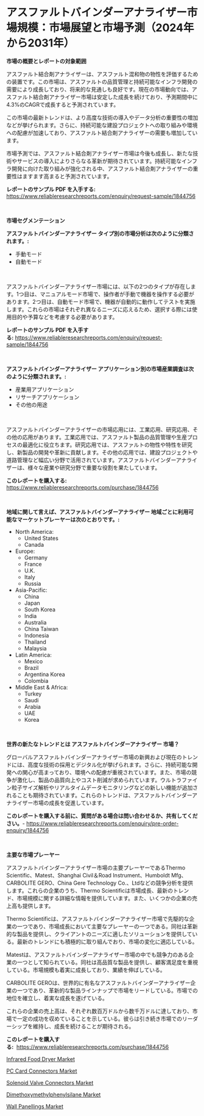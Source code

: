 <p><h1>アスファルトバインダーアナライザー市場規模：市場展望と市場予測（2024年から2031年）</h1></p><p><strong>市場の概要とレポートの対象範囲</strong></p>
<p><p>アスファルト結合剤アナライザーは、アスファルト混和物の物性を評価するための装置です。この市場は、アスファルトの品質管理と持続可能なインフラ開発の需要により成長しており、将来的な見通しも良好です。現在の市場動向では、アスファルト結合剤アナライザー市場は安定した成長を続けており、予測期間中に4.3%のCAGRで成長すると予測されています。</p><p>この市場の最新トレンドは、より高度な技術の導入やデータ分析の重要性の増加などが挙げられます。さらに、持続可能な建設プロジェクトへの取り組みや環境への配慮が加速しており、アスファルト結合剤アナライザーの需要も増加しています。</p><p>市場予測では、アスファルト結合剤アナライザー市場は今後も成長し、新たな技術やサービスの導入によりさらなる革新が期待されています。持続可能なインフラ開発に向けた取り組みが強化される中、アスファルト結合剤アナライザーの重要性はますます高まると予測されています。</p></p>
<p><strong>レポートのサンプル PDF を入手する:</strong> <a href="https://www.reliableresearchreports.com/enquiry/request-sample/1844756">https://www.reliableresearchreports.com/enquiry/request-sample/1844756</a></p>
<p>&nbsp;</p>
<p><strong>市場セグメンテーション</strong></p>
<p><strong>アスファルトバインダーアナライザー タイプ別の市場分析は次のように分類されます。:</strong></p>
<p><ul><li>手動モード</li><li>自動モード</li></ul></p>
<p>&nbsp;</p>
<p><p>アスファルトバインダーアナライザー市場には、以下の2つのタイプが存在します。1つ目は、マニュアルモード市場で、操作者が手動で機器を操作する必要があります。2つ目は、自動モード市場で、機器が自動的に動作してテストを実施します。これらの市場はそれぞれ異なるニーズに応えるため、選択する際には使用目的や予算などを考慮する必要があります。</p></p>
<p><strong>レポートのサンプル PDF を入手する:</strong>&nbsp;<a href="https://www.reliableresearchreports.com/enquiry/request-sample/1844756">https://www.reliableresearchreports.com/enquiry/request-sample/1844756</a></p>
<p>&nbsp;</p>
<p><strong> アスファルトバインダーアナライザー アプリケーション別の市場産業調査は次のように分類されます。:</strong></p>
<p><ul><li>産業用アプリケーション</li><li>リサーチアプリケーション</li><li>その他の用途</li></ul></p>
<p>&nbsp;</p>
<p><p>アスファルトバインダーアナライザーの市場応用には、工業応用、研究応⽤、その他の応⽤があります。工業応⽤では、アスファルト製品の品質管理や生産プロセスの最適化に役⽴ちます。研究応⽤では、アスファルトの物性や特性を研究し、新製品の開発や革新に貢献します。その他の応⽤では、建設プロジェクトや道路管理など幅広い分野で活⽤されています。アスファルトバインダーアナライザーは、様々な産業や研究分野で重要な役割を果たしています。</p></p>
<p><strong>このレポートを購入する:</strong>&nbsp; <a href="https://www.reliableresearchreports.com/purchase/1844756">https://www.reliableresearchreports.com/purchase/1844756</a></p>
<p>&nbsp;</p>
<p><strong>地域に関して言えば、アスファルトバインダーアナライザー 地域ごとに利用可能なマーケットプレーヤーは次のとおりです。:</strong></p>
<p><ul>
    <li>
        North America:
        <ul>
            <li>United States</li>
            <li>Canada</li>
        </ul>
    </li>
    <li>
        Europe:
        <ul>
            <li>Germany</li>
            <li>France</li>
            <li>U.K.</li>
            <li>Italy</li>
            <li>Russia</li>
        </ul>
    </li>
    <li>
        Asia-Pacific:
        <ul>
            <li>China</li>
            <li>Japan</li>
            <li>South Korea</li>
            <li>India</li>
            <li>Australia</li>
            <li>China Taiwan</li>
            <li>Indonesia</li>
            <li>Thailand</li>
            <li>Malaysia</li>
        </ul>
    </li>
    <li>
        Latin America:
        <ul>
            <li>Mexico</li>
            <li>Brazil</li>
            <li>Argentina Korea</li>
            <li>Colombia</li>
        </ul>
    </li>
    <li>
        Middle East & Africa:
        <ul>
            <li>Turkey</li>
            <li>Saudi</li>
            <li>Arabia</li>
            <li>UAE</li>
            <li>Korea</li>
        </ul>
    </li>
    </ul></p>
<p>&nbsp;</p>
<p><strong>世界の新たなトレンドとは アスファルトバインダーアナライザー 市場？</strong></p>
<p><p>グローバルアスファルトバインダーアナライザー市場の新興および現在のトレンドには、高度な技術の採用とデジタル化が挙げられます。さらに、持続可能な開発への関心が高まっており、環境への配慮が重視されています。また、市場の競争が激化し、製品の品質向上やコスト削減が求められています。ウルトラファイン粒子サイズ解析やリアルタイムデータモニタリングなどの新しい機能が追加されることも期待されています。これらのトレンドは、アスファルトバインダーアナライザー市場の成長を促進しています。</p></p>
<p><strong>このレポートを購入する前に、質問がある場合は問い合わせるか、共有してください。</strong>- <a href="https://www.reliableresearchreports.com/enquiry/pre-order-enquiry/1844756">https://www.reliableresearchreports.com/enquiry/pre-order-enquiry/1844756</a></p>
<p>&nbsp;</p>
<p><strong>主要な市場プレーヤー</strong></p>
<p><p>アスファルトバインダーアナライザー市場の主要プレーヤーであるThermo Scientific、Matest、Shanghai Civil＆Road Instrument、Humboldt Mfg、CARBOLITE GERO、China Gere Technology Co.、Ltdなどの競争分析を提供します。これらの企業のうち、Thermo Scientificは市場成長、最新のトレンド、市場規模に関する詳細な情報を提供しています。また、いくつかの企業の売上高も提供します。</p><p>Thermo Scientificは、アスファルトバインダーアナライザー市場で先駆的な企業の一つであり、市場成長において主要なプレーヤーの一つである。同社は革新的な製品を提供し、クライアントのニーズに適したソリューションを提供している。最新のトレンドにも積極的に取り組んでおり、市場の変化に適応している。</p><p>Matestは、アスファルトバインダーアナライザー市場の中でも競争力のある企業の一つとして知られている。同社は高品質な製品を提供し、顧客満足度を重視している。市場規模も着実に成長しており、業績を伸ばしている。</p><p>CARBOLITE GEROは、世界的に有名なアスファルトバインダーアナライザー企業の一つであり、革新的な製品ラインナップで市場をリードしている。市場での地位を確立し、着実な成長を遂げている。</p><p>これらの企業の売上高は、それぞれ数百万ドルから数千万ドルに達しており、市場で一定の成功を収めていることを示している。彼らは引き続き市場でのリーダーシップを維持し、成長を続けることが期待される。</p></p>
<p><strong>このレポートを購入する:</strong>&nbsp;&nbsp;<a href="https://www.reliableresearchreports.com/purchase/1844756">https://www.reliableresearchreports.com/purchase/1844756</a></p>
<p><p><a href="https://cedar-agate-3da.notion.site/Infrared-Food-Dryer-Market-Research-Report-Provides-Critical-Insights-that-can-help-Shape-Business-D-91120ffb96634642a55e9b385b4e1f95">Infrared Food Dryer Market</a></p><p><a href="https://view.publitas.com/reportprime-1/pc-card-connectors-market-research-report-unlocks-analysis-on-the-market-financial-status-market-size-and-market-revenue-upto-2031/">PC Card Connectors Market</a></p><p><a href="https://view.publitas.com/reportprime-1/solenoid-valve-connectors-market-size-share-trends-analysis-report-by-application-regional-outlook-competitive-strategies-and-segment-forecasts-2024-2031/">Solenoid Valve Connectors Market</a></p><p><a href="https://github.com/Angelnienowdseej3e45z3p8c/Market-Research-Report-List-1/blob/main/dimethoxymethylphenylsilane-market.md">Dimethoxymethylphenylsilane Market</a></p><p><a href="https://copper-carbon-84f.notion.site/Wall-Panellings-Market-Size-Market-Share-and-Global-Market-Analysis-Report-2024-2031-48230143fb354608af940597eb86b825">Wall Panellings Market</a></p></p>